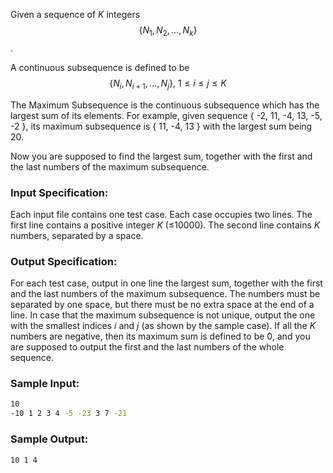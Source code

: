 Given a sequence of *K* integers $$\{N_1, N_2, …, N_k\}$$.

A continuous subsequence is defined to be $$\{N_i, N_{i+1}, …, N_j\},\ 1 ≤i≤j≤K$$

The Maximum Subsequence is the continuous subsequence which has the largest sum of its elements. For example, given sequence { -2, 11, -4, 13, -5, -2 }, its maximum subsequence is { 11, -4, 13 } with the largest sum being 20.

Now you are supposed to find the largest sum, together with the first and the last numbers of the maximum subsequence.

### Input Specification:

Each input file contains one test case. Each case occupies two lines. The first line contains a positive integer *K* (≤10000). The second line contains *K* numbers, separated by a space.

### Output Specification:

For each test case, output in one line the largest sum, together with the first and the last numbers of the maximum subsequence. The numbers must be separated by one space, but there must be no extra space at the end of a line. In case that the maximum subsequence is not unique, output the one with the smallest indices *i* and *j* (as shown by the sample case). If all the *K* numbers are negative, then its maximum sum is defined to be 0, and you are supposed to output the first and the last numbers of the whole sequence.

### Sample Input:

```bash
10
-10 1 2 3 4 -5 -23 3 7 -21
```

### Sample Output:

```bash
10 1 4
```
